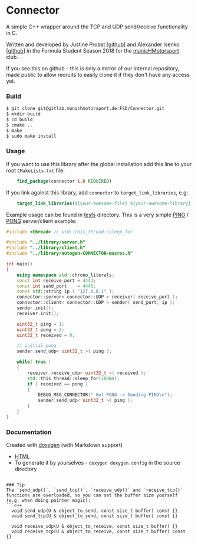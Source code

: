 Connector
=========

A simple C++ wrapper around the TCP and UDP send/receive functionality in C. 

Written and developed by Justine Probst [[github](https://github.com/jusnelda)] and Alexander Isenko [[github](https://github.com/cirquit)] in the Formula Student Season 2018 for the [municHMotorsport](https://www.munichmotorsport.de/) club. 

If you see this on github - this is only a mirror of our internal repository, made public to allow recruits to easily clone it if they don't have any access yet. 

### Build
```bash
$ git clone git@gitlab.munichmotorsport.de:FSD/Connector.git 
$ mkdir build  
$ cd build  
$ cmake ..  
$ make  
$ sudo make install
```  

### Usage

If you want to use this library after the global installation add this line to your root `CMakeLists.txt` file:
```cmake
    find_package(connector 1.0 REQUIRED)
```

If you link against this library, add `connector` to `target_link_libraries`, e.g:
```cmake
    target_link_libraries(${your-awesome-file} ${your-awesome-library} connector )
```

Example usage can be found in [tests](tests) directory. This is a very simple [PING](tests/pinger.cc) / [PONG](tests/ponger.cc) server/client example:

```c++
#include <thread> // std::this_thread::sleep_for

#include "../library/server.h"
#include "../library/client.h"
#include "../library/autogen-CONNECTOR-macros.h"

int main()
{
    using namespace std::chrono_literals;
    const int receive_port = 4444;
    const int send_port    = 4445;
    const std::string ip ( "127.0.0.1" );
    connector::server< connector::UDP > receiver( receive_port );
    connector::client< connector::UDP > sender( send_port, ip );
    sender.init();
    receiver.init();

    uint32_t ping = 1;
    uint32_t pong = 2;
    uint32_t received = 0;

    // initial pong
    sender.send_udp< uint32_t >( ping );

    while( true )
    {
        receiver.receive_udp< uint32_t >( received );
        std::this_thread::sleep_for(200ms);
        if ( received == pong )
        {
            DEBUG_MSG_CONNECTOR(" Got PONG -> Sending PING\n");
            sender.send_udp< uint32_t >( ping );
        }
    }
}
```

### Documentation  
Created with [doxygen](https://www.stack.nl/~dimitri/doxygen/ "Doxygen Website") (with Markdown support)  
  * [HTML](documentation/html/index.html)
  * To generate it by yourselves - `doxygen doxygen.config` in the source directory

```

### Tip  
The `send_udp()`, `send_tcp()`, `receive_udp()` and `receive_tcp()` functions are overloaded, so you can set the buffer size yourself (e.g. when doing pointer magic):  
```c++
  void send_udp(U & object_to_send, const size_t buffer) const {}
  void send_tcp(U & object_to_send, const size_t buffer) const {}

  void receive_udp(U & object_to_receive, const size_t buffer) {}
  void receive_tcp(U & object_to_receive, const size_t buffer) const {}
```  
